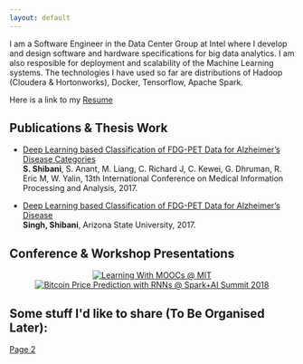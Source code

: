 ```yaml
---
layout: default
---
```


I am a Software Engineer in the Data Center Group at Intel where I develop and design software and hardware specifications for big data analytics. I am also resposible for deployment and scalability of the Machine Learning systems. The technologies I have used so far are distributions of Hadoop (Cloudera & Hortonworks), Docker, Tensorflow, Apache Spark.

Here is a link to my <a href="Resume_Nov19.pdf">Resume</a>

## Publications & Thesis Work

* [Deep Learning based Classification of FDG-PET Data for Alzheimer’s Disease Categories](https://scholar.google.com/scholar?oi=bibs&cluster=3882555616215632182&btnI=1&hl=en)  
  **S. Shibani**, S. Anant, M. Liang, C. Richard J, C. Kewei, G. Dhruman, R. Eric M, W. Yalin, 13th International Conference on Medical Information Processing and Analysis, 2017.

* [Deep Learning based Classification of FDG-PET Data for Alzheimer’s Disease](https://repository.asu.edu/attachments/186430/content/Singh_asu_0010N_16846.pdf)  
  **Singh, Shibani**, Arizona State University, 2017.
  
## Conference & Workshop Presentations

<div align="center">
  <a href="https://youtu.be/0J5N_dLESTs?t=668" target="_blank"><img src="https://img.youtube.com/vi/0J5N_dLESTs/0.jpg" alt="Learning With MOOCs @ MIT"></a>
</div>

<div align="center">
  <a href="https://www.youtube.com/watch?v=ofJCb62OkgI" target="_blank"><img src="https://img.youtube.com/vi/ofJCb62OkgI/0.jpg" alt="Bitcoin Price Prediction with RNNs @ Spark+AI Summit 2018"></a>
</div>

## Some stuff I'd like to share (To Be Organised Later):

<a href="another_page.md">Page 2</a>

